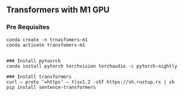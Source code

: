 ## Transformers with M1 GPU


### Pre Requisites

```
conda create -n trnasfomers-m1
conda activate transfomers-m1


### Install pytourch
conda install pytorch torchvision torchaudio -c pytorch-nightly

### Install transformers
curl — proto ‘=https’ — tlsv1.2 -sSf https://sh.rustup.rs | sh
pip install sentence-transformers
```